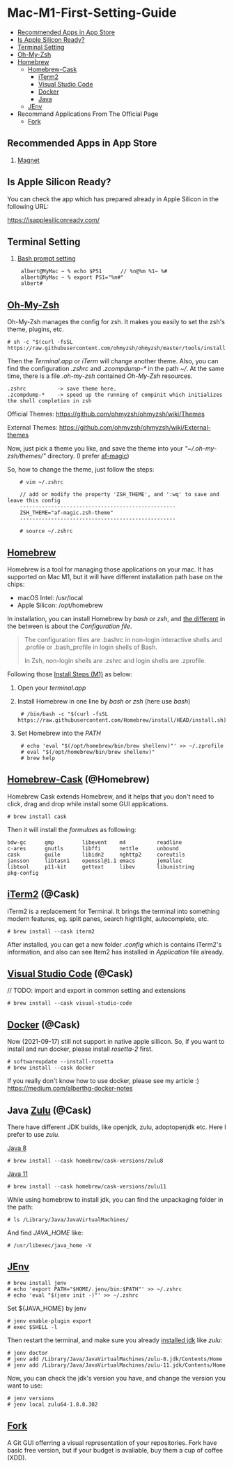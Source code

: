 # Mac-M1-First-Setting-Guide

- [Recommended Apps in App Store](#recommended-apps-in-app-store)
- [Is Apple Silicon Ready?](#is-apple-silicon-ready)
- [Terminal Setting](#terminal-setting)
- [Oh-My-Zsh](#oh-my-zsh)
- [Homebrew](#homebrew)
    - [Homebrew-Cask](#homebrew-cask-homebrew)
        - [iTerm2](#iterm2-cask)
        - [Visual Studio Code](#visual-studio-code-cask)
        - [Docker](#docker-cask)
        - [Java](#java-zulu-cask)
    - [JEnv](#jenv)
- Recommand Applications From The Official Page
    - [Fork](fork)


## Recommended Apps in App Store

1. [Magnet](https://apps.apple.com/tw/app/magnet/id441258766?mt=12)


## Is Apple Silicon Ready?

You can check the app which has prepared already in Apple Silicon in the following URL:

https://isapplesiliconready.com/


## Terminal Setting

1. [Bash prompt setting](https://osxdaily.com/2006/12/11/how-to-customize-your-terminal-prompt/)

        albert@MyMac ~ % echo $PS1      // %n@%m %1~ %#
        albert@MyMac ~ % export PS1="%n#"
        albert#


## [Oh-My-Zsh](https://github.com/ohmyzsh/ohmyzsh)

Oh-My-Zsh manages the config for zsh. It makes you easily to set the zsh's theme, plugins, etc.

    # sh -c "$(curl -fsSL https://raw.githubusercontent.com/ohmyzsh/ohmyzsh/master/tools/install.sh)"
        
Then the *Terminal.app* or *iTerm* will change another theme. Also, you can find the configuration *.zshrc* and *.zcompdump-\** in the path
*~/*. At the same time, there is a file *.oh-my-zsh* contained *Oh-My-Zsh* resources.

    .zshrc          -> save theme here.
    .zcompdump-*    -> speed up the running of compinit which initializes the shell completion in zsh

Official Themes: https://github.com/ohmyzsh/ohmyzsh/wiki/Themes

External Themes: https://github.com/ohmyzsh/ohmyzsh/wiki/External-themes

Now, just pick a theme you like, and save the theme into your *"~/.oh-my-zsh/themes/"* directory. (I prefer [af-magic](https://github.com/ohmyzsh/ohmyzsh/wiki/Themes#af-magic))

So, how to change the theme, just follow the steps:

        # vim ~/.zshrc
        
        // add or modify the property 'ZSH_THEME', and ':wq' to save and leave this config
        --------------------------------------------------
        ZSH_THEME="af-magic.zsh-theme"
        --------------------------------------------------
        
        # source ~/.zshrc


## [Homebrew](https://docs.brew.sh/)

Homebrew is a tool for managing those applications on your mac. It has supported on Mac M1, but it will have different installation path base on the chips:

* macOS Intel:      /usr/local
* Apple Silicon:    /opt/homebrew

In installation, you can install Homebrew by *bash* or *zsh*, and [the different](https://www.educba.com/zsh-vs-bash/) in the between is about the *Configuration file*.


> The configuration files are .bashrc in non-login interactive shells and .profile or .bash_profile in login shells of Bash. 
> 
> In Zsh, non-login shells are .zshrc and login shells are .zprofile.



Following those [Install Steps (M1)](https://docs.brew.sh/Installation) as below: 

1. Open your *terminal.app*
1. Install Homebrew in one line by *bash* or *zsh* (here use *bash*)

        # /bin/bash -c "$(curl -fsSL https://raw.githubusercontent.com/Homebrew/install/HEAD/install.sh)"

1. Set Homebrew into the *PATH*

        # echo 'eval "$(/opt/homebrew/bin/brew shellenv)"' >> ~/.zprofile
        # eval "$(/opt/homebrew/bin/brew shellenv)"
        # brew help


## [Homebrew-Cask](https://github.com/Homebrew/homebrew-cask) (@Homebrew)

Homebrew Cask extends Homebrew, and it helps that you don't need to click, drag and drop while install some GUI applications.

    # brew install cask

Then it will install the *formulae*s as following:

    bdw-gc      gmp         libevent    m4          readline
    c-ares      gnutls      libffi      nettle      unbound
    cask        guile       libidn2     nghttp2     coreutils
    jansson     libtasn1    openssl@1.1 emacs       jemalloc
    libtool     p11-kit     gettext     libev       libunistring
    pkg-config


## [iTerm2](https://iterm2.com/) (@Cask)

iTerm2 is a replacement for Terminal. It brings the terminal into something modern features, eg. split panes, search hightlight, autocomplete, etc.

    # brew install --cask iterm2

After installed, you can get a new folder *.config* which is contains iTerm2's information, and also can see Item2 has installed in *Application* file already.


## [Visual Studio Code](https://code.visualstudio.com/) (@Cask)

// TODO:  import and export in common setting and extensions

    # brew install --cask visual-studio-code


## [Docker](https://docs.docker.com/desktop/mac/apple-silicon/) (@Cask)

Now (2021-09-17) still not support in native apple sillicon. So, if you want to install and run docker, please install *rosetta-2* first.

    # softwareupdate --install-rosetta
    # brew install --cask docker

If you really don't know how to use docker, please see my article :) https://medium.com/alberthg-docker-notes


## Java [Zulu](https://www.azul.com/downloads/?package=jdk) (@Cask)

There have different JDK builds, like openjdk, zulu, adoptopenjdk etc. Here I prefer to use *zulu*.

[Java 8](https://github.com/Homebrew/homebrew-cask-versions/blob/master/Casks/zulu8.rb)

    # brew install --cask homebrew/cask-versions/zulu8

[Java 11](https://github.com/Homebrew/homebrew-cask-versions/blob/master/Casks/zulu11.rb)

    # brew install --cask homebrew/cask-versions/zulu11

While using homebrew to install jdk, you can find the unpackaging folder in the path:

    # ls /Library/Java/JavaVirtualMachines/

And find *JAVA_HOME* like:

    # /usr/libexec/java_home -V


## [JEnv](https://github.com/jenv/jenv)

    # brew install jenv
    # echo 'export PATH="$HOME/.jenv/bin:$PATH"' >> ~/.zshrc
    # echo 'eval "$(jenv init -)"' >> ~/.zshrc

Set ${JAVA_HOME} by jenv

    # jenv enable-plugin export
    # exec $SHELL -l

Then restart the terminal, and make sure you already [installed jdk](#java-zulu-cask) like *zulu*:

    # jenv doctor
    # jenv add /Library/Java/JavaVirtualMachines/zulu-8.jdk/Contents/Home
    # jenv add /Library/Java/JavaVirtualMachines/zulu-11.jdk/Contents/Home

Now, you can check the jdk's version you have, and change the version you want to use:

    # jenv versions
    # jenv local zulu64-1.8.0.302


## [Fork](https://git-fork.com/)

A Git GUI offerring a visual representation of your repositories. Fork have basic free version, but if your budget is avaliable, buy them a cup of coffee (XDD).


